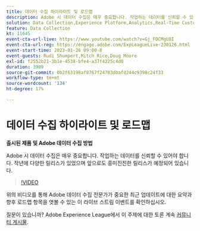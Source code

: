 ```yaml
---
title: 데이터 수집 하이라이트 및 로드맵
description: Adobe 시 데이터 수집은 매우 중요합니다. 작업하는 데이터를 신뢰할 수 있어야 합니다. 작년에 다양한 릴리스가 있었으며 앞으로도 흥미진진한 릴리스가 예정되어 있습니다.
solution: Data Collection,Experience Platform,Analytics,Real-Time Customer Data Platform,Customer Journey Analytics
feature: Data Collection
kt: 11645
event-cta-url-live: https://www.youtube.com/watch?v=Gj_FDCMgU8I
event-cta-url-reg: https://engage.adobe.com/ExpLeagueLive-230126.html
event-start-time: 2023-01-26 09:00-8
event-guests: Rudi Shumpert,Mitch Rice,Doug Moore
exl-id: f2552b21-3b1e-4538-bfe4-a37f4225c4d0
duration: 3909
source-git-commit: 0b2f63198af8767f24783dbafd244c9398c24f33
workflow-type: tm+mt
source-wordcount: '134'
ht-degree: 17%

---
```


# 데이터 수집 하이라이트 및 로드맵

**출시된 제품 및 Adobe 데이터 수집 방법**

Adobe 시 데이터 수집은 매우 중요합니다. 작업하는 데이터를 신뢰할 수 있어야 합니다. 작년에 다양한 릴리스가 있었으며 앞으로도 흥미진진한 릴리스가 예정되어 있습니다.

>[!VIDEO](https://video.tv.adobe.com/v/3412963/?quality=12&learn=on)

위의 비디오를 통해 Adobe 데이터 수집 전문가가 중요한 최근 업데이트에 대한 요약과 향후 로드맵 항목을 엿볼 수 있는 이 라이브 스트림 이벤트를 확인하십시오.

질문이 있습니까? Adobe Experience League에서 이 주제에 대한 토론 계속 [커뮤니티 게시물](https://experienceleaguecommunities.adobe.com/t5/adobe-experience-platform-launch/experience-league-live-post-session-discussion-data-collection/m-p/569923#M316).

